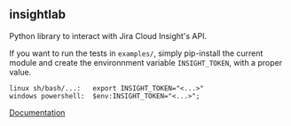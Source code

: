 ## insightlab

Python library to interact with Jira Cloud Insight's API.

If you want to run the tests in `examples/`, simply pip-install the current module and create the environnment variable `INSIGHT_TOKEN`, with a proper value.
```
linux sh/bash/...:   export INSIGHT_TOKEN="<...>"
windows powershell:  $env:INSIGHT_TOKEN="<...>";
```

[Documentation](https://idlab-org.github.io/insightlab/insightlab)

